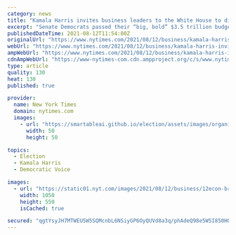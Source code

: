 ```yaml
---
category: news
title: "Kamala Harris invites business leaders to the White House to discuss child care."
excerpt: "Senate Democrats passed their “big, bold” $3.5 trillion budget blueprint, Vice President Kamala Harris is bringing business leaders to the White House to build support for one of the plan’s key pillars: child care,"
publishedDateTime: 2021-08-12T11:54:00Z
originalUrl: "https://www.nytimes.com/2021/08/12/business/kamala-harris-invites-business-leaders-to-the-white-house-to-discuss-child-care.html"
webUrl: "https://www.nytimes.com/2021/08/12/business/kamala-harris-invites-business-leaders-to-the-white-house-to-discuss-child-care.html"
ampWebUrl: "https://www.nytimes.com/2021/08/12/business/kamala-harris-invites-business-leaders-to-the-white-house-to-discuss-child-care.amp.html"
cdnAmpWebUrl: "https://www-nytimes-com.cdn.ampproject.org/c/s/www.nytimes.com/2021/08/12/business/kamala-harris-invites-business-leaders-to-the-white-house-to-discuss-child-care.amp.html"
type: article
quality: 130
heat: 130
published: true

provider:
  name: New York Times
  domain: nytimes.com
  images:
    - url: "https://smartableai.github.io/election/assets/images/organizations/nytimes.com-50x50.jpg"
      width: 50
      height: 50

topics:
  - Election
  - Kamala Harris
  - Democratic Voice

images:
  - url: "https://static01.nyt.com/images/2021/08/12/business/12econ-brf-whitehouse/12econ-brf-whitehouse-facebookJumbo.jpg"
    width: 1050
    height: 550
    isCached: true

secured: "qgtYsyJH7MTWEU5W5SQMcnbL6NSiyGP6OyQUVd8a3q/phAdeQ98e5W5I850HQKRdhVC3ron6/ukJaEznUTB3xPhjZetQCb0944WPSe0NELpiPTuYCzjZpNlXnMdQb/gTrJeuFohC11vBZk2n8ZVP1hz+2eZbxH15Ylhs8paXjcJZmVgG3D+10hFip25GgVSdYwFxxTAFUERRrmpBIu74Av5sNqd1cGXT+lxOVUxsK7HhO+eEVfs5rfW0CL7IKp+Ri2IfWYii/TXIEqxszztqGzAfEP2mXkVrcYhf98WR60T0NEVoM8vftvnD/Jdq/npZYLiclJFCilFXRvY4095U5ORrXGorhoe7oSzMn4PsNj0=;VC2x8s3tysuy95Ex1nM+Lw=="
---
```


